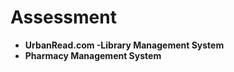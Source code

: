 # Assessment

<ul>
  <li><b>UrbanRead.com -Library Management System</b></li>
  <li><b>Pharmacy Management System</b></li>
</ul>
